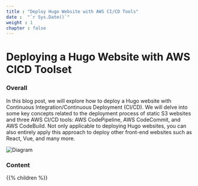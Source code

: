 ```yaml
---
title : "Deploy Hugo Website with AWS CI/CD Tools"
date :  "`r Sys.Date()`" 
weight : 1 
chapter : false
---
```

# Deploying a Hugo Website with AWS CICD Toolset

### Overall

In this blog post, we will explore how to deploy a Hugo website with Continuous Integration/Continuous Deployment (CI/CD). We will delve into some key concepts related to the deployment process of static S3 websites and three AWS CI/CD tools: AWS CodePipeline, AWS CodeCommit, and AWS CodeBuild. Not only applicable to deploying Hugo websites, you can also entirely apply this approach to deploy other front-end websites such as React, Vue, and many more.

![Diagram](/fcj-workshop1/images/diagram.png)

### Content

{{% children  %}}
